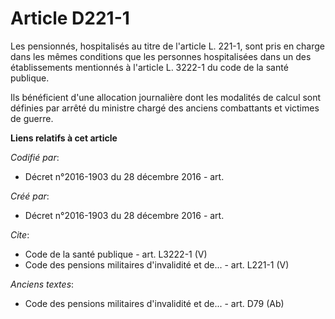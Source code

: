 # Article D221-1

Les pensionnés, hospitalisés au titre de l'article L. 221-1, sont pris en charge dans les mêmes conditions que les personnes
hospitalisées dans un des établissements mentionnés à l'article L. 3222-1 du code de la santé publique. 

Ils bénéficient d'une allocation journalière dont les modalités de calcul sont définies par arrêté du ministre chargé des
anciens combattants et victimes de guerre.

**Liens relatifs à cet article**

_Codifié par_:

  - Décret n°2016-1903 du 28 décembre 2016 - art.

_Créé par_:

  - Décret n°2016-1903 du 28 décembre 2016 - art.

_Cite_:

  - Code de la santé publique - art. L3222-1 (V)
  - Code des pensions militaires d'invalidité et de... - art. L221-1 (V)

_Anciens textes_:

  - Code des pensions militaires d'invalidité et de... - art. D79 (Ab)
